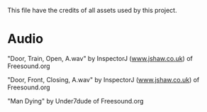 This file have the credits of all assets used by this project.

# Audio 

"Door, Train, Open, A.wav" by InspectorJ (www.jshaw.co.uk) of Freesound.org

"Door, Front, Closing, A.wav" by InspectorJ (www.jshaw.co.uk) of Freesound.org

"Man Dying" by Under7dude of Freesound.org